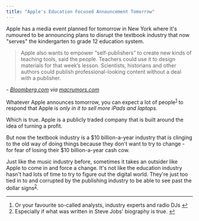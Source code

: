 ```yaml
---
title: "Apple's Education Focused Announcement Tomorrow"
---
```

<p>Apple has a media event planned for tomorrow in New York where it's rumoured to be announcing plans to disrupt the textbook industry that now "serves" the kindergarten to grade 12 education system.</p>
<blockquote><p>
  Apple also wants to empower “self-publishers” to create new kinds of teaching tools, said the people. Teachers could use it to design materials for that week’s lesson. Scientists, historians and other authors could publish professional-looking content without a deal with a publisher.
</p></blockquote>
<p><em>- <a href="https://www.bloomberg.com/news/2012-01-18/apple-said-to-plan-textbook-push-to-bolster-ipad-use-in-schools.html">Bloomberg.com</a> via <a href="https://www.macrumors.com/2012/01/18/apples-textbook-initiative-to-feature-strong-k-12-focus-aid-publishers-large-and-small/">macrumors.com</a></em></p>
<p>Whatever Apple announces tomorrow, you can expect a lot of people<sup id="fnref-19990:1"><a href="#fn-19990:1" rel="footnote">1</a></sup> to respond that Apple is <em>only in it to sell more iPads and laptops</em>.</p>
<p>Which is true. Apple is a publicly traded company that is built around the idea of turning a profit.</p>
<p>But now the textbook industry is a $10 billion-a-year industry that is clinging to the old way of doing things because they don't want to try to change - for fear of losing their $10 billion-a-year cash cow.</p>
<p>Just like the music industry before, sometimes it takes an outsider like Apple to come in and force a change. It's not like the education industry hasn't had lots of time to try to figure out the digital world. They're just too tied in to and corrupted by the publishing industry to be able to see past the dollar signs<sup id="fnref-19990:2"><a href="#fn-19990:2" rel="footnote">2</a></sup>.</p>
<div class="footnotes">
<hr />
<ol>
<li id="fn-19990:1">
Or your favourite so-called analysts, industry experts and radio DJs&#160;<a href="#fnref-19990:1" rev="footnote">&#8617;</a>
</li>
<li id="fn-19990:2">
Especially if what was written in Steve Jobs' biography is true.&#160;<a href="#fnref-19990:2" rev="footnote">&#8617;</a>
</li>
</ol>
</div>
